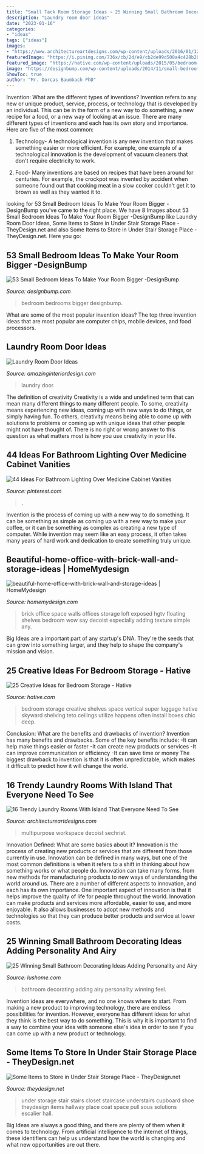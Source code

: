 ```yaml
---
title: "Small Tack Room Storage Ideas ~ 25 Winning Small Bathroom Decorating Ideas Adding Personality And Airy"
description: "Laundry room door ideas"
date: "2023-01-16"
categories:
- "ideas"
tags: ["ideas"]
images:
- "https://www.architectureartdesigns.com/wp-content/uploads/2016/01/12-49.jpg"
featuredImage: "https://i.pinimg.com/736x/cb/2d/e9/cb2de99d508a4c428b20be4c0ed41fcf.jpg"
featured_image: "https://hative.com/wp-content/uploads/2015/05/bedroom-storage-ideas/10-bedroom-storage-ideas.jpg"
image: "https://designbump.com/wp-content/uploads/2014/11/small-bedrooms-006.jpg"
ShowToc: true
author: "Mr. Dorcas Baumbach PhD"
---
```



Invention: What are the different types of inventions?
Invention refers to any new or unique product, service, process, or technology that is developed by an individual. This can be in the form of a new way to do something, a new recipe for a food, or a new way of looking at an issue. There are many different types of inventions and each has its own story and importance. Here are five of the most common:
1. Technology- A technological invention is any new invention that makes something easier or more efficient. For example, one example of a technological innovation is the development of vacuum cleaners that don't require electricity to work.

2. Food- Many inventions are based on recipes that have been around for centuries. For example, the crockpot was invented by accident when someone found out that cooking meat in a slow cooker couldn't get it to brown as well as they wanted it to.

	

		
looking for 53 Small Bedroom Ideas To Make Your Room Bigger -DesignBump you've came to the right place. We have 8 Images about 53 Small Bedroom Ideas To Make Your Room Bigger -DesignBump like Laundry Room Door Ideas, Some Items to Store in Under Stair Storage Place - TheyDesign.net and also Some Items to Store in Under Stair Storage Place - TheyDesign.net. Here you go:
		
    
## 53 Small Bedroom Ideas To Make Your Room Bigger -DesignBump

<img loading=lazy src="https://designbump.com/wp-content/uploads/2014/11/small-bedrooms-006.jpg" onerror="this.onerror=null;this.src='https://tse3.mm.bing.net/th?id=OIP.rBKCXsvXyh01LCunrjSYXwHaKi&amp;pid=15.1';" alt="53 Small Bedroom Ideas To Make Your Room Bigger -DesignBump">

_Source: designbump.com_

>bedroom bedrooms bigger designbump. 

	

What are some of the most popular invention ideas?
The top three invention ideas that are most popular are computer chips, mobile devices, and food processors.

    
## Laundry Room Door Ideas

<img loading=lazy src="http://www.amazinginteriordesign.com/wp-content/uploads/2020/09/fi-15.jpg" onerror="this.onerror=null;this.src='https://tse1.mm.bing.net/th?id=OIP.627nzJdI5YKh-4CZHENJUgHaJ4&amp;pid=15.1';" alt="Laundry Room Door Ideas">

_Source: amazinginteriordesign.com_

>laundry door. 

	

The definition of creativity
Creativity is a wide and undefined term that can mean many different things to many different people. To some, creativity means experiencing new ideas, coming up with new ways to do things, or simply having fun. To others, creativity means being able to come up with solutions to problems or coming up with unique ideas that other people might not have thought of. There is no right or wrong answer to this question as what matters most is how you use creativity in your life.

    
## 44 Ideas For Bathroom Lighting Over Medicine Cabinet Vanities

<img loading=lazy src="https://i.pinimg.com/736x/cb/2d/e9/cb2de99d508a4c428b20be4c0ed41fcf.jpg" onerror="this.onerror=null;this.src='https://tse2.mm.bing.net/th?id=OIP.95QkiLM8Rbpr_NXqwe07bgAAAA&amp;pid=15.1';" alt="44 Ideas For Bathroom Lighting Over Medicine Cabinet Vanities">

_Source: pinterest.com_

>. 

	

Invention is the process of coming up with a new way to do something. It can be something as simple as coming up with a new way to make your coffee, or it can be something as complex as creating a new type of computer. While invention may seem like an easy process, it often takes many years of hard work and dedication to create something truly unique.

    
## Beautiful-home-office-with-brick-wall-and-storage-ideas | HomeMydesign

<img loading=lazy src="https://homemydesign.com/wp-content/uploads/2019/03/beautiful-home-office-with-brick-wall-and-storage-ideas.jpg" onerror="this.onerror=null;this.src='https://tse1.mm.bing.net/th?id=OIP.6ANv3r-X1WNCspGGkv4cgAHaLH&amp;pid=15.1';" alt="beautiful-home-office-with-brick-wall-and-storage-ideas | HomeMydesign">

_Source: homemydesign.com_

>brick office space walls offices storage loft exposed hgtv floating shelves bedroom wow say decoist especially adding texture simple any. 

	

Big Ideas are a important part of any startup's DNA. They're the seeds that can grow into something larger, and they help to shape the company's mission and vision.

    
## 25 Creative Ideas For Bedroom Storage - Hative

<img loading=lazy src="https://hative.com/wp-content/uploads/2015/05/bedroom-storage-ideas/10-bedroom-storage-ideas.jpg" onerror="this.onerror=null;this.src='https://tse3.mm.bing.net/th?id=OIP.lS68GleHt4-JN0qn4rRKlAHaKr&amp;pid=15.1';" alt="25 Creative Ideas for Bedroom Storage - Hative">

_Source: hative.com_

>bedroom storage creative shelves space vertical super luggage hative skyward shelving teto ceilings utilize happens often install boxes chic deep. 

	

Conclusion: What are the benefits and drawbacks of invention?
Invention has many benefits and drawbacks. Some of the key benefits include: 
-It can help make things easier or faster 
-It can create new products or services 
-It can improve communication or efficiency 
-It can save time or money 
The biggest drawback to invention is that it is often unpredictable, which makes it difficult to predict how it will change the world.

    
## 16 Trendy Laundry Rooms With Island That Everyone Need To See

<img loading=lazy src="https://www.architectureartdesigns.com/wp-content/uploads/2016/01/12-49.jpg" onerror="this.onerror=null;this.src='https://tse4.mm.bing.net/th?id=OIP.1A_QBCZRsHdvmeUX0jKs-wHaGa&amp;pid=15.1';" alt="16 Trendy Laundry Rooms With Island That Everyone Need To See">

_Source: architectureartdesigns.com_

>multipurpose workspace decoist sechrist. 

	

Innovation Defined: What are some basics about it?
Innovation is the process of creating new products or services that are different from those currently in use. Innovation can be defined in many ways, but one of the most common definitions is when it refers to a shift in thinking about how something works or what people do. Innovation can take many forms, from new methods for manufacturing products to new ways of understanding the world around us. There are a number of different aspects to innovation, and each has its own importance.
One important aspect of innovation is that it helps improve the quality of life for people throughout the world. Innovation can make products and services more affordable, easier to use, and more enjoyable. It also allows businesses to adopt new methods and technologies so that they can produce better products and service at lower costs.

    
## 25 Winning Small Bathroom Decorating Ideas Adding Personality And Airy

<img loading=lazy src="https://www.lushome.com/wp-content/uploads/2013/10/small-bathroom-decorating-ideas-20.jpg" onerror="this.onerror=null;this.src='https://tse4.mm.bing.net/th?id=OIP.ABL5PckpBsgNYwpYn-c_iAAAAA&amp;pid=15.1';" alt="25 Winning Small Bathroom Decorating Ideas Adding Personality and Airy">

_Source: lushome.com_

>bathroom decorating adding airy personality winning feel. 

	

Invention ideas are everywhere, and no one knows where to start. From making a new product to improving technology, there are endless possibilities for invention. However, everyone has different ideas for what they think is the best way to do something. This is why it is important to find a way to combine your idea with someone else's idea in order to see if you can come up with a new product or technology.

    
## Some Items To Store In Under Stair Storage Place - TheyDesign.net

<img loading=lazy src="http://theydesign.net/wp-content/uploads/2017/07/25-best-ideas-about-under-stair-storage-on-pinterest-stair-with-regard-to-under-stair-storage-some-items-to-store-in-under-stair-storage-place.jpg" onerror="this.onerror=null;this.src='https://tse2.mm.bing.net/th?id=OIP.zEi9YI_9rmTygWIOjmjWngHaLI&amp;pid=15.1';" alt="Some Items to Store in Under Stair Storage Place - TheyDesign.net">

_Source: theydesign.net_

>under storage stair stairs closet staircase understairs cupboard shoe theydesign items hallway place coat space pull sous solutions escalier hall. 

	

Big Ideas are always a good thing, and there are plenty of them when it comes to technology. From artificial intelligence to the internet of things, these identifiers can help us understand how the world is changing and what new opportunities are out there.

